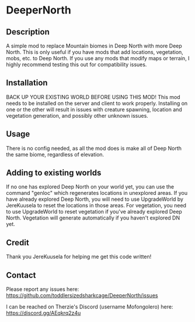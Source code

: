 # DeeperNorth

## Description
A simple mod to replace Mountain biomes in Deep North with more Deep North. This is only useful if you have mods that add locations, vegetation, mobs, etc. to Deep North.
If you use any mods that modify maps or terrain, I highly recommend testing this out for compatibility issues.

## Installation
  BACK UP YOUR EXISTING WORLD BEFORE USING THIS MOD! 
  This mod needs to be installed on the server and client to work properly. Installing on one or the other will result in issues with creature spawning, location and vegetation generation, and possibly other unknown issues.
  
## Usage
There is no config needed, as all the mod does is make all of Deep North the same biome, regardless of elevation.
  
## Adding to existing worlds
If no one has explored Deep North on your world yet, you can use the command "genloc" which regenerates locations in unexplored areas. If you have already explored Deep North, you will need to use UpgradeWorld by JereKuusela to reset the locations in those areas. For vegetation, you need to use UpgradeWorld to reset vegetation if you've already explored Deep North.  Vegetation will generate automatically if you haven't explored DN yet.

## Credit
Thank you JereKuusela for helping me get this code written!

## Contact
Please report any issues here: https://github.com/toddlersizedsharkcage/DeeperNorth/issues

I can be reached on Therzie's Discord (username Mofongolero) here: https://discord.gg/AEqkrq2z4u
